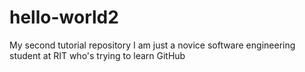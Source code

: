 # hello-world2
My second tutorial repository 
I am just a novice software engineering student at RIT who's trying to learn GitHub
